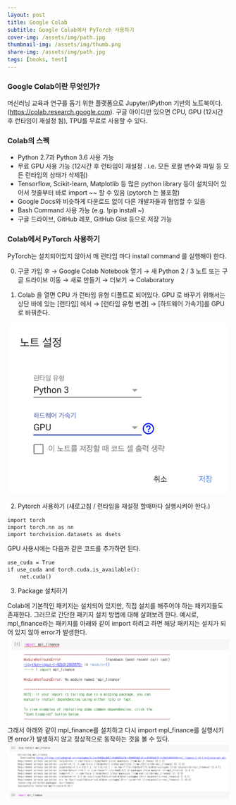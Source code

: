 ```yaml
---
layout: post
title: Google Colab
subtitle: Google Colab에서 PyTorch 사용하기
cover-img: /assets/img/path.jpg
thumbnail-img: /assets/img/thumb.png
share-img: /assets/img/path.jpg
tags: [books, test]
---
```


### Google Colab이란 무엇인가?
머신러닝 교육과 연구를 돕기 위한 플랫폼으로 Jupyter/iPython 기반의 노트북이다. (https://colab.research.google.com). 구글 아이디만 있으면 CPU, GPU (12시간 후 런타임이 재설정 됨), TPU를 무료로 사용할 수 있다.

### Colab의 스펙
- Python 2.7과 Python 3.6 사용 가능
- 무료 GPU 사용 가능 (12시간 후 런타임이 재설정 . i.e. 모든 로컬 변수와 파일 등 모든 런타임의 상태가 삭제됨)
- Tensorflow, Scikit-learn, Matplotlib 등 많은 python library 등이 설치되어 있어서 첫줄부터 바로 import ~~ 할 수 있음 (pytorch 는 불포함)
- Google Docs와 비슷하게 다운로드 없이 다른 개발자들과 협업할 수 있음
- Bash Command 사용 가능 (e.g. !pip install ~)
- 구글 드라이브, GitHub 레포, GitHub Gist 등으로 저장 가능

### Colab에서 PyTorch 사용하기
PyTorch는 설치되어있지 않아서 매 런타임 마다 install command 를 실행해야 한다.

0. 구글 가입 후 → Google Colab Notebook 열기 → 새 Python 2 / 3 노트
또는
구글 드라이브 이동 → 새로 만들기 → 더보기 → Colaboratory

1. Colab 을 열면 CPU 가 런타임 유형 디폴트로 되어있다.
GPU 로 바꾸기 위해서는 상단 바에 있는 [런타임] 에서 → [런타임 유형 변경] → [하드웨어 가속기]를 GPU 로 바꿔준다.

![colab](https://github.com/20-2-SKKU-OSS/2020-2-OSS-10/blob/main/assets/img/colab/pytorch-1.png?raw=true)  

2. Pytorch 사용하기 (새로고침 / 런타임을 재설정 할때마다 실행시켜야 한다.)
```
import torch
import torch.nn as nn
import torchvision.datasets as dsets
```
GPU 사용시에는 다음과 같은 코드를 추가하면 된다.
```
use_cuda = True
if use_cuda and torch.cuda.is_available():
    net.cuda()
```
3. Package 설치하기

Colab에 기본적인 패키지는 설치되어 있지만, 직접 설치를 해주어야 하는 패키지들도 존재한다.
그러므로 간단한 패키지 설치 방법에 대해 살펴보려 한다.
예시로, mpl_finance라는 패키지를 아래와 같이 import 하려고 하면 해당 패키지는 설치가 되어 있지 않아 error가 발생한다.
![colab](https://github.com/20-2-SKKU-OSS/2020-2-OSS-10/blob/main/assets/img/colab/package-1.png?raw=true)
그래서 아래와 같이 mpl_finance를 설치하고 다시 import mpl_finance를 실행시키면 error가 발생하지 않고 정상적으로 동작하는 것을 볼 수 있다.
![colab](https://github.com/20-2-SKKU-OSS/2020-2-OSS-10/blob/main/assets/img/colab/package-2.png?raw=true)
